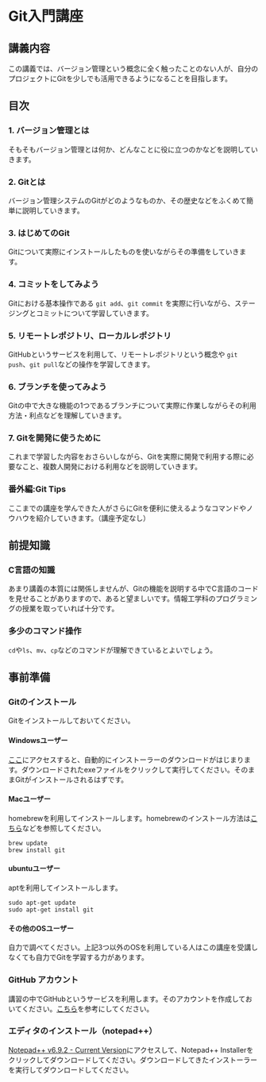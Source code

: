 # Git入門講座

## 講義内容

この講義では、バージョン管理という概念に全く触ったことのない人が、自分のプロジェクトにGitを少しでも活用できるようになることを目指します。

## 目次

### 1. バージョン管理とは

そもそもバージョン管理とは何か、どんなことに役に立つのかなどを説明していきます。

### 2. Gitとは

バージョン管理システムのGitがどのようなものか、その歴史などをふくめて簡単に説明していきます。

### 3. はじめてのGit

Gitについて実際にインストールしたものを使いながらその準備をしていきます。

### 4. コミットをしてみよう

Gitにおける基本操作である `git add`、`git commit` を実際に行いながら、ステージングとコミットについて学習していきます。

### 5. リモートレポジトリ、ローカルレポジトリ

GitHubというサービスを利用して、リモートレポジトリという概念や `git push`、`git pull`などの操作を学習してきます。

### 6. ブランチを使ってみよう

Gitの中で大きな機能の1つであるブランチについて実際に作業しながらその利用方法・利点などを理解していきます。

### 7. Gitを開発に使うために

これまで学習した内容をおさらいしながら、Gitを実際に開発で利用する際に必要なこと、複数人開発における利用などを説明していきます。

### 番外編:Git Tips

ここまでの講座を学んできた人がさらにGitを便利に使えるようなコマンドやノウハウを紹介していきます。（講座予定なし）

## 前提知識

### C言語の知識

あまり講義の本質には関係しませんが、Gitの機能を説明する中でC言語のコードを見せることがありますので、あると望ましいです。情報工学科のプログラミングの授業を取っていれば十分です。

### 多少のコマンド操作

`cd`や`ls`、`mv`、`cp`などのコマンドが理解できているとよいでしょう。

## 事前準備

### Gitのインストール

Gitをインストールしておいてください。

#### Windowsユーザー

[ここ](https://git-scm.com/download/win)にアクセスすると、自動的にインストーラーのダウンロードがはじまります。ダウンロードされたexeファイルをクリックして実行してください。そのままGitがインストールされるはずです。

#### Macユーザー

homebrewを利用してインストールします。homebrewのインストール方法は[こちら](http://qiita.com/_daisuke/items/d3b2477d15ed2611a058)などを参照してください。

```
brew update
brew install git
```

#### ubuntuユーザー

aptを利用してインストールします。

```
sudo apt-get update
sudo apt-get install git
```

#### その他のOSユーザー

自力で調べてください。上記3つ以外のOSを利用している人はこの講座を受講しなくても自力でGitを学習する力があります。

### GitHub アカウント

講習の中でGitHubというサービスを利用します。そのアカウントを作成しておいてください。[こちら](http://qiita.com/kooohei/items/361da3c9dbb6e0c7946b)を参考にしてください。

### エディタのインストール（notepad++）

[Notepad++ v6.9.2 - Current Version](https://notepad-plus-plus.org/download/v6.9.2.html)にアクセスして、Notepad++ Installerをクリックしてダウンロードしてください。ダウンロードしてきたインストーラーを実行してダウンロードしてください。
